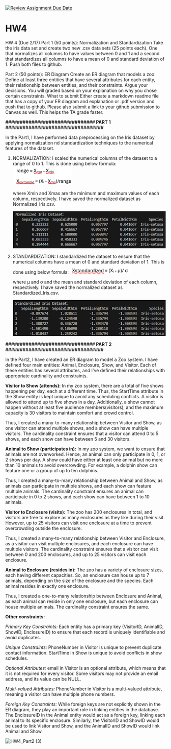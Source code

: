 [![Review Assignment Due Date](https://classroom.github.com/assets/deadline-readme-button-22041afd0340ce965d47ae6ef1cefeee28c7c493a6346c4f15d667ab976d596c.svg)](https://classroom.github.com/a/hiWoDjT-)
# HW4
HW 4
(Due 2/17)
Part 1 (50 points): Normalization and Standardization 
Take the iris data set and create two new .csv data sets (25 points each). One that normalizes all columns to have values between 0 and 1 and a second that standardizes all columns to have a mean of 0 and standard deviation of 1.
Push both files to github. 

Part 2 (50 points): ER Diagram 
Create an ER diagram that models a zoo:
Define at least three entities that have several attributes for each entity, their relationship between entities, and their constraints. Argue your decisions. You will graded based on your explanation on why you chose certain constraints. 
What to submit 
Either create a markdown readme file that has a copy of your ER diagram and explanation or .pdf version and push that to github.
Please also submit a link to your github submission to Canvas as well. This helps the TA grade faster.


**############################### PART 1  ##################################**

In the Part1, I have performed data preprocessing on the Iris dataset by applying normalization nd standardization techniques to the numerical features of the dataset.

1. NORMALIZATION:
    I scaled the numerical columns of the dataset to a range of 0 to 1. This is done using below formula:
        ![alt text](image.png)

    where Xmin and Xmax are the minimum and maximum values of each column, respectively.
    I have saved the normalized dataset as Normalized_Iris.csv.

    ![alt text](image-1.png)

2. STANDARDIZATION:
    I standardized the dataset to ensure that the numerical columns have a mean of 0 and standard deviation of 1. This is done using below formula:
        ![alt text](image-3.png)

    where μ and σ and the mean and standard deviation of each column, respectively.
    I have saved the normalized dataset as Standardized_Iris.csv.

    ![alt text](image-2.png)




**############################### PART 2  ##################################**

In the Part2, I have created an ER diagram to model a Zoo system. I have defined four main entities: Animal, Enclosure, Show, and Visitor.
Each of these entities has several attributes, and I’ve defined their relationships with appropriate cardinality and constraints.

**Visitor to Show (attends):**
In my zoo system, there are a total of five shows happening per day, each at a different time. Thus, the StartTime attribute in the Show entity is kept unique to avoid any scheduling conflicts. A visitor is allowed to attend up to five shows in a day. Additionally, a show cannot happen without at least five audience members(visitors), and the maximum capacity is 30 visitors to maintain comfort and crowd control.

Thus, I created a many-to-many relationship between Visitor and Show, as one visitor can attend multiple shows, and a show can have multiple visitors.
The cardinality constraint ensures that a visitor can attend 0 to 5 shows, and each show can have between 5 and 30 visitors.

**Animal to Show (participates in):**
In my zoo system, we want to ensure that animals are not overworked. Hence, an animal can only participate in 0, 1, or 2 shows per day. A show could have either at least one animal but no more than 10 animals to avoid overcrowding. For example, a dolphin show can feature one or a group of up to ten dolphins.

Thus, I created a many-to-many relationship between Animal and Show, as animals can participate in multiple shows, and each show can feature multiple animals.
The cardinality constraint ensures an animal can participate in 0 to 2 shows, and each show can have between 1 to 10 animals.

**Visitor to Enclosure (visits):**
The zoo has 200 enclosures in total, and visitors are free to explore as many enclosures as they like during their visit. However, up to 25 visitors can visit one enclosure at a time to prevent overcrowding outside the enclosure.

Thus, I created a many-to-many relationship between Visitor and Enclosure, as a visitor can visit multiple enclosures, and each enclosure can have multiple visitors.
The cardinality constraint ensures that a visitor can visit between 0 and 200 enclosures, and up to 25 visitors can visit each enclosure.

**Animal to Enclosure (resides in):**
The zoo has a variety of enclosure sizes, each having different capacities. So, an enclosure can house up to 7 animals, depending on the size of the enclosure and the species. Each animal resides in exactly one enclosure.

Thus, I created a one-to-many relationship between Enclosure and Animal, as each animal can reside in only one enclosure, but each enclosure can house multiple animals. The cardinality constraint ensures the same.

**Other constraints:**

_Primary Key Constraints:_ Each entity has a primary key (VisitorID, AnimalID, ShowID, EnclosureID) to ensure that each record is uniquely identifiable and avoid duplicates.

_Unique Constraints:_ PhoneNumber in Visitor is unique to prevent duplicate contact information. StartTime in Show is unique to avoid conflicts in show schedules.

_Optional Attributes:_ email in Visitor is an optional attribute, which means that it is not required for every visitor. Some visitors may not provide an email address, and its value can be NULL.

_Multi-valued Attributes:_ PhoneNumber in Visitor is a multi-valued attribute, meaning a visitor can have multiple phone numbers.

_Foreign Key Constraints:_ While foreign keys are not explicitly shown in the ER diagram, they play an important role in linking entities in the database. The EnclosureID in the Animal entity would act as a foreign key, linking each animal to its specific enclosure. Similarly, the VisitorID and ShowID would be used to link Visitor and Show, and the AnimalID and ShowID would link Animal and Show.

![HW4_Part2 (3)](https://github.com/user-attachments/assets/f674e85f-888f-4482-bab5-e7bb40f4c08c)

